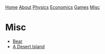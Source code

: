 [Home](index.html) [About](about.html) [Physics](research.html)
[Economics](posts.html) [Games](games.html) [Misc](misc.html)

# Misc

  * [Bear](bear.html)
  * [A Desert Island](adesertisland.html)

